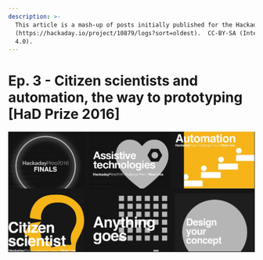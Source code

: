 ```yaml
---
description: >-
  This article is a mash-up of posts initially published for the Hackaday Prize
  (https://hackaday.io/project/10879/logs?sort=oldest).  CC-BY-SA (International
  4.0).
---
```


# Ep. 3 - Citizen scientists and automation, the way to prototyping \[HaD Prize 2016\]

![Hackaday Prize 2016 : &quot;Citizen Scientist&quot; &amp; &quot;Automation&quot;](../.gitbook/assets/hackaday-prize-csa.png)



